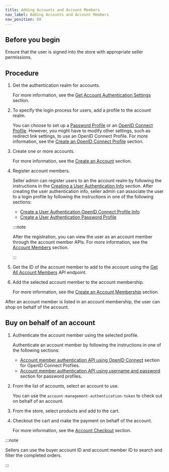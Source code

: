 ```yaml
---
title: Adding Accounts and Account Members
nav_label: Adding Accounts and Account Members
nav_position: 60
---
```


## Before you begin

Ensure that the user is signed into the store with appropriate seller permissions.

## Procedure

1. Get the authentication realm for accounts.

    For more information, see the [Get Account Authentication Settings](/docs/api/accounts/get-v-2-settings-account-authentication) section.

1. To specify the login process for users, add a profile to the account realm.

    You can choose to set up a [Password Profile](/guides/Getting%20Started/authentication/single-sign-on/password-profiles-api/overview) or an [OpenID Connect Profile](/guides/Getting%20Started/authentication/single-sign-on/openid-connect-profiles-api/openid-connect-profiles-api-overview). However, you might have to modify other settings, such as redirect link settings, to use an OpenID Connect Profile. For more information, see the [Create an OpenID Connect Profile](/guides/Getting%20Started/authentication/single-sign-on/openid-connect-profiles-api/create-an-oidc-profile) section.

1. Create one or more accounts.

    For more information, see the [Create an Account](/docs/api/accounts/post-v-2-accounts) section.

1. Register account members.

    Seller admin can register users to an the account realm by following the instructions in the [Creating a User Authentication Info](/guides/Getting%20Started/authentication/single-sign-on/user-authentication-info-api/create-a-user-authentication-info) section. After creating the user authentication info, seller admin can associate the user to a login profile by following the instructions in one of the following sections:

    - [Create a User Authentication OpenID Connect Profile Info](/guides/Getting%20Started/authentication/single-sign-on/user-authentication-openid-connect-profile-api/create-a-user-authentication-oidc-profile-info)
    - [Create a User Authentication Password Profile](/guides/Getting%20Started/authentication/single-sign-on/user-authentication-password-profiles-api/create-a-user-authentication-password-profile)

    :::note

    After the registration, you can view the user as an account member through the account member APIs. For more information, see the [Account Members](/docs/api/accounts/account-members) section.
    
    :::

1. Get the ID of the account member to add to the account using the [Get All Account Members](/docs/api/accounts/get-v-2-account-members) API endpoint.

1. Add the selected account member to the account membership.

    For more information, see the [Create an Account Membership](/docs/api/accounts/post-v-2-accounts-account-id-account-memberships) section.

After an account member is listed in an account membership, the user can shop on behalf of the account.

## Buy on behalf of an account

1. Authenticate the account member using the selected profile.

    Authenticate an account member by following the instructions in one of the following sections:

    - [Account member authentication API using OpenID Connect](/docs/api/accounts/post-v-2-account-members-tokens) section for OpenID Connect Profiles.
    - [Account member authentication API using username and password](/docs/api/accounts/post-v-2-account-members-tokens) section for password profiles.


1. From the list of accounts, select an account to use.

    You can use the `account-management-authentication-token` to check out on behalf of an account.

1. From the store, select products and add to the cart.
1. Checkout the cart and make the payment on behalf of the account.

    For more information, see the [Account Checkout](/docs/api/carts/checkout) section.

:::note

Sellers can use the buyer account ID and account member ID to search and filter the completed orders.

:::
